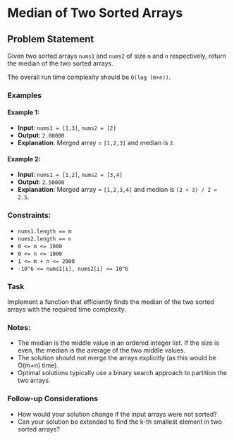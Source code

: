 # Median of Two Sorted Arrays

## Problem Statement

Given two sorted arrays `nums1` and `nums2` of size `m` and `n` respectively, return the median of the two sorted arrays.

The overall run time complexity should be `O(log (m+n))`.

### Examples

#### Example 1:

-   **Input**: `nums1 = [1,3]`, `nums2 = [2]`
-   **Output**: `2.00000`
-   **Explanation**: Merged array = `[1,2,3]` and median is `2`.

#### Example 2:

-   **Input**: `nums1 = [1,2]`, `nums2 = [3,4]`
-   **Output**: `2.50000`
-   **Explanation**: Merged array = `[1,2,3,4]` and median is `(2 + 3) / 2 = 2.5`.

### Constraints:

-   `nums1.length == m`
-   `nums2.length == n`
-   `0 <= m <= 1000`
-   `0 <= n <= 1000`
-   `1 <= m + n <= 2000`
-   `-10^6 <= nums1[i], nums2[i] <= 10^6`

### Task

Implement a function that efficiently finds the median of the two sorted arrays with the required time complexity.

### Notes:

-   The median is the middle value in an ordered integer list. If the size is even, the median is the average of the two middle values.
-   The solution should not merge the arrays explicitly (as this would be O(m+n) time).
-   Optimal solutions typically use a binary search approach to partition the two arrays.

### Follow-up Considerations

-   How would your solution change if the input arrays were not sorted?
-   Can your solution be extended to find the k-th smallest element in two sorted arrays?

